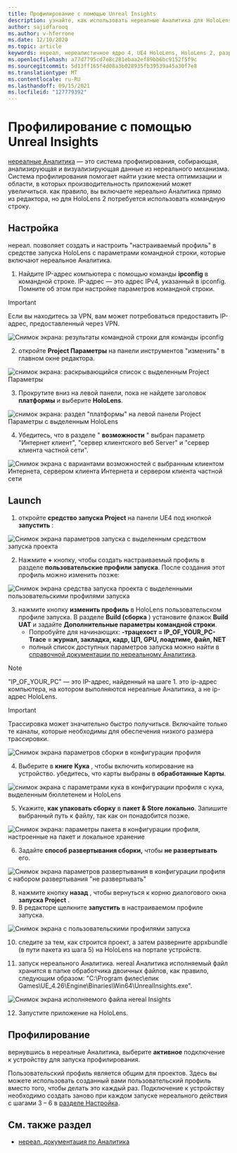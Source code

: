 ```yaml
---
title: Профилирование с помощью Unreal Insights
description: узнайте, как использовать нереалные Аналитика для HoloLens 2.
author: sajidfarooq
ms.author: v-hferrone
ms.date: 12/10/2020
ms.topic: article
keywords: нереал, нереалистичное ядро 4, UE4 HoloLens, HoloLens 2, разработка, профилирования, нереалная информация, документация, руководства, функции, голограммы, разработка игр, гарнитура смешанной реальности, гарнитура windows mixed reality, гарнитура виртуальной реальности
ms.openlocfilehash: a77d7795cd7e8c281ebaa2ef89bb6bc9152f5f9c
ms.sourcegitcommit: 5d13ff165f4d08a3b028935fb39539a45a30f7e8
ms.translationtype: MT
ms.contentlocale: ru-RU
ms.lasthandoff: 09/15/2021
ms.locfileid: "127779392"
---
```

# <a name="profiling-with-unreal-insights"></a>Профилирование с помощью Unreal Insights

[нереалные Аналитика](https://docs.unrealengine.com/TestingAndOptimization/PerformanceAndProfiling/UnrealInsights/Overview/index.html) — это система профилирования, собирающая, анализирующая и визуализирующая данные из нереального механизма. Система профилирования помогает найти узкие места оптимизации и области, в которых производительность приложений может увеличиться. как правило, вы включаете нереально Аналитика прямо из редактора, но для HoloLens 2 потребуется использовать командную строку.

## <a name="setup"></a>Настройка

нереал. позволяет создать и настроить "настраиваемый профиль" в средстве запуска HoloLens с параметрами командной строки, которые включают нереальное Аналитика.

1. Найдите IP-адрес компьютера с помощью команды **ipconfig** в командной строке. IP-адрес — это адрес IPv4, указанный в ipconfig. Помните об этом при настройке параметров командной строки.

> [!IMPORTANT]
> Если вы находитесь за VPN, вам может потребоваться предоставить IP-адрес, предоставленный через VPN.

![Снимок экрана: результаты командной строки для команды ipconfig](images/unreal-insights-img-01.png)

2. откройте **Project Параметры** на панели инструментов "изменить" в главном окне редактора.

![снимок экрана: раскрывающийся список с выделенным Project Параметры](images/unreal-insights-img-15.png)

3. Прокрутите вниз на левой панели, пока не найдете заголовок **платформы** и выберите **HoloLens**.

![снимок экрана: раздел "платформы" на левой панели Project Параметры с выделенным HoloLens](images/unreal-insights-img-15.png)

4. Убедитесь, что в разделе " **возможности** " выбран параметр "Интернет клиент", "сервер клиентского веб Server" и "сервер клиента частной сети".

![Снимок экрана с вариантами возможностей с выбранным клиентом Интернета, сервером клиента Интернета и сервером клиента частной сети](images/unreal-insights-img-14.png)

## <a name="launch"></a>Launch

1. откройте **средство запуска Project** на панели UE4 под кнопкой **запустить** :

![Снимок экрана параметров запуска с выделенным средством запуска проекта](images/unreal-insights-img-07.png)

2. Нажмите **+** кнопку, чтобы создать настраиваемый профиль в разделе **пользовательские профили запуска**. После создания этот профиль можно изменить позже:

![Снимок экрана средства запуска проекта с выделенными пользовательскими профилями запуска](images/unreal-insights-img-08.png)

3. нажмите кнопку **изменить профиль** в HoloLens пользовательском профиле запуска. В разделе **Build (сборка** ) установите флажок **Build UAT** и задайте **Дополнительные параметры командной строки**.
   - Попробуйте для начинающих: **-трацехост = IP_OF_YOUR_PC-Trace = журнал, закладка, кадр, ЦП, GPU, лоадтиме, файл, NET**
   - полный список доступных параметров запуска можно найти в [справочной документации по нереальному Аналитика](https://docs.unrealengine.com/TestingAndOptimization/PerformanceAndProfiling/UnrealInsights/Reference/index.html).

> [!NOTE]
> "IP_OF_YOUR_PC" — это IP-адрес, найденный на шаге 1. это ip-адрес компьютера, на котором выполняются нереалные Аналитика, а не ip-адрес HoloLens.

> [!IMPORTANT]
> Трассировка может значительно быстро получиться. Включайте только те каналы, которые необходимы для обеспечения низкого размера трассировки.

![Снимок экрана параметров сборки в конфигурации профиля](images/unreal-insights-img-17.png)

4. Выберите в **книге** **Кука** , чтобы включить копирование на устройство. убедитесь, что карты выбраны в **обработанные Карты**.

![снимок экрана с параметрами кука в конфигурации профиля с кука, выделенным бюллетенем и HoloLens](images/unreal-insights-img-09.png)

5. Укажите, **как упаковать сборку** в **пакет & Store локально**. Запишите выбранный путь к файлу, так как он понадобится позже.

![Снимок экрана: параметры пакета в конфигурации профиля, настроенные на пакет и локальное хранение](images/unreal-insights-img-18.png)

6. Задайте **способ развертывания сборки,** чтобы **не развертывать** его.

![Снимок экрана параметров развертывания в конфигурации профиля с набором развертывания "не развертывать"](images/unreal-insights-img-19.png)

8. нажмите кнопку **назад** , чтобы вернуться к корню диалогового окна **запуска Project** .
9. В редакторе щелкните **запустить** в настраиваемом профиле запуска.

![Снимок экрана с пользовательскими профилями запуска](images/unreal-insights-img-13.png)

10. следите за тем, как строится проект, а затем разверните appxbundle (в пути пакета из шага 5) на HoloLens на портале устройств.

11. запуск нереального Аналитика. неreal Аналитика исполняемый файл хранится в папке обработчика двоичных файлов, как правило, следующим образом: "C:\Program филес\епик Games\UE_4.26\Engine\Binaries\Win64\UnrealInsights.exe".

![Снимок экрана исполняемого файла неreal Insights](images/unreal-insights-img-12.png)

12. Запустите приложение на HoloLens.

## <a name="profiling"></a>Профилирование

вернувшись в нереалные Аналитика, выберите **активное** подключение к устройству для запуска профилирования.

Пользовательский профиль является общим для проектов. Здесь вы можете использовать созданный вами пользовательский профиль вместо того, чтобы делать это каждый раз. Подключение к устройству необходимо создать заново при каждом запуске нереального действия с шагами 3 – 6 в [разделе Настройка](#setup).

## <a name="see-also"></a>См. также раздел

- [нереал. документация по Аналитика](https://docs.unrealengine.com/TestingAndOptimization/PerformanceAndProfiling/UnrealInsights/index.html)
